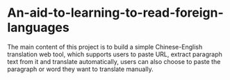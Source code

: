 # An-aid-to-learning-to-read-foreign-languages
The main content of this project is to build a simple Chinese-English translation web tool, which supports users to paste URL, extract paragraph text from it and translate automatically, users can also choose to paste the paragraph or word they want to translate manually. 
